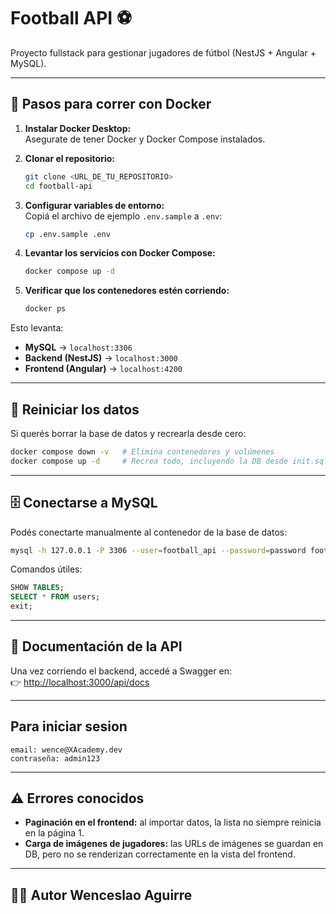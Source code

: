 # Football API ⚽️

Proyecto fullstack para gestionar jugadores de fútbol (NestJS + Angular + MySQL).

---

## 🚀 Pasos para correr con Docker

1. **Instalar Docker Desktop:**  
   Asegurate de tener Docker y Docker Compose instalados.

2. **Clonar el repositorio:**
   ```bash
   git clone <URL_DE_TU_REPOSITORIO>
   cd football-api
   ```

3. **Configurar variables de entorno:**  
   Copiá el archivo de ejemplo `.env.sample` a `.env`:
   ```bash
   cp .env.sample .env
   ```

4. **Levantar los servicios con Docker Compose:**
   ```bash
   docker compose up -d
   ```

5. **Verificar que los contenedores estén corriendo:**
   ```bash
   docker ps
   ```

Esto levanta:
- **MySQL** → `localhost:3306`  
- **Backend (NestJS)** → `localhost:3000`  
- **Frontend (Angular)** → `localhost:4200`  

---

## 🔄 Reiniciar los datos
Si querés borrar la base de datos y recrearla desde cero:
```bash
docker compose down -v   # Elimina contenedores y volúmenes
docker compose up -d     # Recrea todo, incluyendo la DB desde init.sql
```

---

## 🗄️ Conectarse a MySQL
Podés conectarte manualmente al contenedor de la base de datos:

```bash
mysql -h 127.0.0.1 -P 3306 --user=football_api --password=password football_db
```

Comandos útiles:
```sql
SHOW TABLES;
SELECT * FROM users;
exit;
```

---

## 📖 Documentación de la API
Una vez corriendo el backend, accedé a Swagger en:  
👉 [http://localhost:3000/api/docs](http://localhost:3000/api/docs)

---

## Para iniciar sesion
```
email: wence@XAcademy.dev
contraseña: admin123

```

---

## ⚠️ Errores conocidos

- **Paginación en el frontend:** al importar datos, la lista no siempre reinicia en la página 1.  
- **Carga de imágenes de jugadores:** las URLs de imágenes se guardan en DB, pero no se renderizan correctamente en la vista del frontend.

---

## 👨‍💻 Autor **Wenceslao Aguirre**
